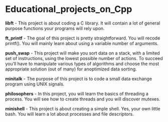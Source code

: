 # Educational_projects_on_Cpp
**libft** - This project is about coding a C library. It will contain a lot of general purpose functions your programs will rely upon.

**ft_printf** - The goal of this project is pretty straightforward. You will recode printf(). You will mainly learn about using a variable number of arguments.

**push_swap** - This project will make you sort data on a stack, with a limited set of instructions, using the lowest possible number of actions. To succeed you’ll have to manipulate various types of algorithms and choose the most appropriate solution (out of many) for anoptimized data sorting. 

**minitalk** - The purpose of this project is to code a small data exchange program using UNIX signals.

**philosophers** - In this project, you will learn the basics of threading a process. You will see how to create threads and you will discover mutexes.

**minishell** - This project is about creating a simple shell. Yes, your own little bash. You will learn a lot about processes and file descriptors.
